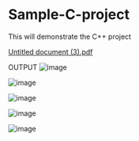 # Sample-C-project
This will demonstrate the C++ project 

[Untitled document (3).pdf](https://github.com/HemBabu/Sample-C-project/files/6509155/Untitled.document.3.pdf)

OUTPUT
![image](https://user-images.githubusercontent.com/42824326/118822798-2ea5da00-b8d8-11eb-8193-f7d371fdda76.png)

![image](https://user-images.githubusercontent.com/42824326/118822834-36657e80-b8d8-11eb-84c2-f57539c57de3.png)

![image](https://user-images.githubusercontent.com/42824326/118822878-3e252300-b8d8-11eb-9a1a-324367200a36.png)

![image](https://user-images.githubusercontent.com/42824326/118822906-467d5e00-b8d8-11eb-8895-5d36fe3fe29d.png)

![image](https://user-images.githubusercontent.com/42824326/118822946-5137f300-b8d8-11eb-90e8-0a4d03046ab8.png)
